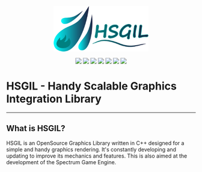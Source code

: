 <p align="center">
    <img src="other/res/logoH.png?raw=true" width="50%">
</p>

<p align="center">
    <a href="https://github.com/AsulconS/HSGIL/releases/tag/v0.1.0"><img src="https://img.shields.io/github/v/release/AsulconS/HSGIL"></a>
    <a href="#"><img src="https://img.shields.io/github/last-commit/AsulconS/HSGIL"></a>
    <a href="#"><img src="https://img.shields.io/github/commit-activity/y/AsulconS/HSGIL"></a>
    <a href="https://github.com/AsulconS/HSGIL/issues"><img src="https://img.shields.io/github/issues/AsulconS/HSGIL"></a>
    <a href="https://github.com/AsulconS/HSGIL/pulls"><img src="https://img.shields.io/github/issues-pr/AsulconS/HSGIL"></a>
    <a href="#"><img src="https://img.shields.io/tokei/lines/github/AsulconS/HSGIL"></a>
    <a href="#"><img src="https://img.shields.io/github/stars/AsulconS/HSGIL"></a>
</p>

# HSGIL - Handy Scalable Graphics Integration Library
---

## What is HSGIL?

HSGIL is an OpenSource Graphics Library written in C++ designed for a simple and handy graphics rendering. It's constantly developing and updating to improve its mechanics and features. This is also aimed at the development of the Spectrum Game Engine.
